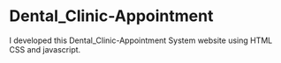 # Dental_Clinic-Appointment
I developed this Dental_Clinic-Appointment System website using HTML CSS and javascript.
